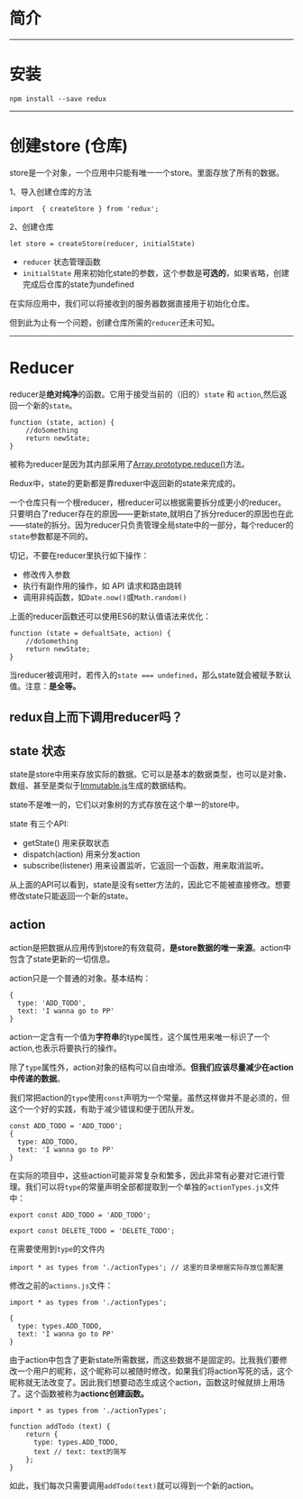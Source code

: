 # 简介

---

# 安装

```
npm install --save redux
```

---

# 创建store \(仓库\)

store是一个对象，一个应用中只能有唯一一个store。里面存放了所有的数据。

1、导入创建仓库的方法

```
import  { createStore } from 'redux';
```

2、创建仓库

```
let store = createStore(reducer, initialState)
```

* `reducer`  状态管理函数
* `initialState`  用来初始化state的参数，这个参数是**可选的**，如果省略，创建完成后仓库的state为undefined

在实际应用中，我们可以将接收到的服务器数据直接用于初始化仓库。

但到此为止有一个问题，创建仓库所需的`reducer`还未可知。

---

# Reducer

reducer是**绝对纯净**的函数。它用于接受当前的（旧的）`state` 和 `action`,然后返回一个新的`state`。

```
function (state, action) {
    //doSomething
    return newState;
}
```

被称为reducer是因为其内部采用了[Array.prototype.reduce\(\)](https://developer.mozilla.org/zh-CN/docs/Web/JavaScript/Reference/Global_Objects/Array/Reduce)方法。

Redux中，state的更新都是靠reduxer中返回新的state来完成的。

一个仓库只有一个根reducer，根reducer可以根据需要拆分成更小的reducer。只要明白了reducer存在的原因——更新state,就明白了拆分reducer的原因也在此——state的拆分。因为reducer只负责管理全局state中的一部分，每个reducer的`state`参数都是不同的。

切记，不要在reducer里执行如下操作：

* 修改传入参数
* 执行有副作用的操作，如 API 请求和路由跳转
* 调用非纯函数，如`Date.now()`或`Math.random()`

上面的reducer函数还可以使用ES6的默认值语法来优化：

```
function (state = defualtSate, action) {
    //doSomething
    return newState;
}
```

当reducer被调用时，若传入的`state === undefined`，那么state就会被赋予默认值。注意：**是全等。**

## redux自上而下调用reducer吗？

## 

## state 状态

state是store中用来存放实际的数据。它可以是基本的数据类型，也可以是对象、数组、甚至是类似于[Immutable.js](http://facebook.github.io/immutable-js/)生成的数据结构。

state不是唯一的，它们以对象树的方式存放在这个单一的store中。

state 有三个API:

* getState\(\)  用来获取状态
* dispatch\(action\)  用来分发action
* subscribe\(listener\)  用来设置监听，它返回一个函数，用来取消监听。

从上面的API可以看到，state是没有setter方法的，因此它不能被直接修改。想要修改state只能返回一个新的state。

## action

action是把数据从应用传到store的有效载荷，**是store数据的唯一来源**。action中包含了state更新的一切信息。

action只是一个普通的对象。基本结构：

```
{
  type: 'ADD_TODO',
  text: 'I wanna go to PP'
}
```

action一定含有一个值为**字符串**的type属性，这个属性用来唯一标识了一个action,也表示将要执行的操作。

除了`type`属性外，action对象的结构可以自由增添。**但我们应该尽量减少在action中传递的数据**。

我们常把action的`type`使用`const`声明为一个常量。虽然这样做并不是必须的，但这个一个好的实践，有助于减少错误和便于团队开发。

```
const ADD_TODO = 'ADD_TODO';
{
  type: ADD_TODO,
  text: 'I wanna go to PP'
}
```

在实际的项目中，这些action可能非常复杂和繁多，因此非常有必要对它进行管理。我们可以将`type`的常量声明全部都提取到一个单独的`actionTypes.js`文件中：

```
export const ADD_TODO = 'ADD_TODO';

export const DELETE_TODO = 'DELETE_TODO';
```

在需要使用到`type`的文件内

```
import * as types from './actionTypes'; // 这里的目录根据实际存放位置配置
```

修改之前的`actions.js`文件：

```
import * as types from './actionTypes';

{
  type: types.ADD_TODO,
  text: 'I wanna go to PP'
}
```

由于action中包含了更新state所需数据，而这些数据不是固定的。比我我们要修改一个用户的昵称，这个昵称可以被随时修改，如果我们将action写死的话，这个昵称就无法改变了。因此我们想要动态生成这个action，函数这时候就排上用场了。这个函数被称为**actionc创建函数。**

```
import * as types from './actionTypes';

function addTodo (text) {
    return {
      type: types.ADD_TODO,
      text // text: text的简写
    };
}
```

如此，我们每次只需要调用`addTodo(text)`就可以得到一个新的action。

